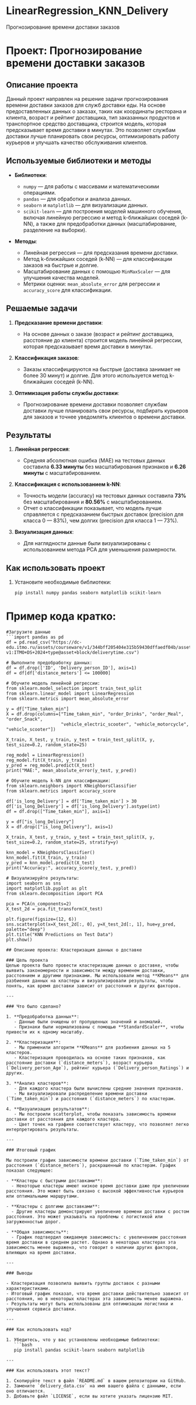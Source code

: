 # LinearRegression_KNN_Delivery
Прогнозирование времени доставки заказов

# Проект: Прогнозирование времени доставки заказов

## Описание проекта

Данный проект направлен на решение задачи прогнозирования времени доставки заказов для служб доставки еды. На основе предоставленных данных о заказах, таких как координаты ресторана и клиента, возраст и рейтинг доставщика, тип заказанных продуктов и транспортное средство доставщика, строится модель, которая предсказывает время доставки в минутах. Это позволяет службам доставки лучше планировать свои ресурсы, оптимизировать работу курьеров и улучшать качество обслуживания клиентов.

## Используемые библиотеки и методы

- **Библиотеки**:
  - `numpy` — для работы с массивами и математическими операциями.
  - `pandas` — для обработки и анализа данных.
  - `seaborn` и `matplotlib` — для визуализации данных.
  - `scikit-learn` — для построения моделей машинного обучения, включая линейную регрессию и метод k-ближайших соседей (k-NN), а также для предобработки данных (масштабирование, разделение на выборки).

- **Методы**:
  - Линейная регрессия — для предсказания времени доставки.
  - Метод k-ближайших соседей (k-NN) — для классификации заказов на быстрые и долгие.
  - Масштабирование данных с помощью `MinMaxScaler` — для улучшения качества моделей.
  - Метрики оценки: `mean_absolute_error` для регрессии и `accuracy_score` для классификации.

## Решаемые задачи

1. **Предсказание времени доставки**:
   - На основе данных о заказе (возраст и рейтинг доставщика, расстояние до клиента) строится модель линейной регрессии, которая предсказывает время доставки в минутах.

2. **Классификация заказов**:
   - Заказы классифицируются на быстрые (доставка занимает не более 30 минут) и долгие. Для этого используется метод k-ближайших соседей (k-NN).

3. **Оптимизация работы службы доставки**:
   - Прогнозирование времени доставки позволяет службам доставки лучше планировать свои ресурсы, подбирать курьеров для заказов и точнее уведомлять клиентов о времени доставки.

## Результаты

1. **Линейная регрессия**:
   - Средняя абсолютная ошибка (MAE) на тестовых данных составила **6.33 минуты** без масштабирования признаков и **6.26 минуты** с масштабированием.

2. **Классификация с использованием k-NN**:
   - Точность модели (accuracy) на тестовых данных составила **73%** без масштабирования и **80.56%** с масштабированием.
   - Отчет о классификации показывает, что модель лучше справляется с предсказанием быстрых доставок (precision для класса 0 — 83%), чем долгих (precision для класса 1 — 73%).

3. **Визуализация данных**:
   - Для наглядности данные были визуализированы с использованием метода PCA для уменьшения размерности.

## Как использовать проект

1. Установите необходимые библиотеки:
   ```bash
   pip install numpy pandas seaborn matplotlib scikit-learn

# Пример кода кратко:
```
#Загрузите данные
```import pandas as pd
df = pd.read_csv("https://dc-edu.itmo.ru/assets/courseware/v1/344bff205404e315b59430dffaedf04b/asset-v1:ITMO+DS+2024+type@asset+block/deliverytime.csv")

# Выполните предобработку данных:
df = df.drop(['ID', 'Delivery_person_ID'], axis=1)
df = df[df['distance_meters'] <= 100000]

# Обучите модель линейной регрессии:
from sklearn.model_selection import train_test_split
from sklearn.linear_model import LinearRegression
from sklearn.metrics import mean_absolute_error

y = df["Time_taken_min"]
X = df.drop(columns=["Time_taken_min", "order_Drinks", "order_Meal", "order_Snack",
                     "vehicle_electric_scooter", "vehicle_motorcycle", "vehicle_scooter"])

X_train, X_test, y_train, y_test = train_test_split(X, y, test_size=0.2, random_state=25)

reg_model = LinearRegression()
reg_model.fit(X_train, y_train)
y_pred = reg_model.predict(X_test)
print("MAE:", mean_absolute_error(y_test, y_pred))

# Обучите модель k-NN для классификации:
from sklearn.neighbors import KNeighborsClassifier
from sklearn.metrics import accuracy_score

df['is_long_Delivery'] = df['Time_taken_min'] > 30
df['is_long_Delivery'] = df['is_long_Delivery'].astype(int)
df = df.drop(["Time_taken_min"], axis=1)

y = df["is_long_Delivery"]
X = df.drop(["is_long_Delivery"], axis=1)

X_train, X_test, y_train, y_test = train_test_split(X, y, test_size=0.2, random_state=25, stratify=y)

knn_model = KNeighborsClassifier()
knn_model.fit(X_train, y_train)
y_pred = knn_model.predict(X_test)
print("Accuracy:", accuracy_score(y_test, y_pred))

# Визуализируйте результаты:
import seaborn as sns
import matplotlib.pyplot as plt
from sklearn.decomposition import PCA

pca = PCA(n_components=2)
X_test_2d = pca.fit_transform(X_test)

plt.figure(figsize=(12, 6))
sns.scatterplot(x=X_test_2d[:, 0], y=X_test_2d[:, 1], hue=y_pred, palette="deep")
plt.title("KNN Predictions on Test Data")
plt.show()

## Описание проекта: Кластеризация данных о доставке

### Цель проекта
Целью проекта было провести кластеризацию данных о доставке, чтобы выявить закономерности и зависимости между временем доставки, расстоянием и другими признаками. Мы использовали метод **KMeans** для разбиения данных на кластеры и визуализировали результаты, чтобы понять, как время доставки зависит от расстояния и других факторов.

---

### Что было сделано?

1. **Предобработка данных**:
   - Данные были очищены от пропущенных значений и аномалий.
   - Признаки были нормализованы с помощью **StandardScaler**, чтобы привести их к одному масштабу.

2. **Кластеризация**:
   - Мы применили алгоритм **KMeans** для разбиения данных на 5 кластеров.
   - Кластеризация проводилась на основе таких признаков, как расстояние доставки (`distance_meters`), возраст курьера (`Delivery_person_Age`), рейтинг курьера (`Delivery_person_Ratings`) и других.

3. **Анализ кластеров**:
   - Для каждого кластера были вычислены средние значения признаков.
   - Мы визуализировали распределение времени доставки (`Time_taken_min`) и расстояния (`distance_meters`) по кластерам.

4. **Визуализация результатов**:
   - Мы построили scatterplot, чтобы показать зависимость времени доставки от расстояния для каждого кластера.
   - Цвет точек на графике соответствует кластеру, что позволяет легко интерпретировать результаты.

---

### Итоговый график

Мы построили график зависимости времени доставки (`Time_taken_min`) от расстояния (`distance_meters`), раскрашенный по кластерам. График показал следующее:

- **Кластеры с быстрыми доставками**:
  - Некоторые кластеры имеют низкое время доставки даже при увеличении расстояния. Это может быть связано с высокой эффективностью курьеров или оптимальными маршрутами.
  
- **Кластеры с долгими доставками**:
  - Другие кластеры демонстрируют увеличение времени доставки с ростом расстояния. Это может указывать на проблемы с логистикой или загруженностью дорог.

- **Общая зависимость**:
  - График подтвердил ожидаемую зависимость: с увеличением расстояния время доставки в среднем растет. Однако в некоторых кластерах эта зависимость менее выражена, что говорит о наличии других факторов, влияющих на время доставки.

---

### Выводы

- Кластеризация позволила выявить группы доставок с разными характеристиками.
- Итоговый график показал, что время доставки действительно зависит от расстояния, но в некоторых кластерах эта зависимость менее выражена.
- Результаты могут быть использованы для оптимизации логистики и улучшения сервиса доставки.

---

### Как использовать код?

1. Убедитесь, что у вас установлены необходимые библиотеки:
   ```bash
   pip install pandas scikit-learn seaborn matplotlib

---

### Как использовать этот текст?

1. Скопируйте текст в файл `README.md` в вашем репозитории на GitHub.
2. Замените `delivery_data.csv` на имя вашего файла с данными, если оно отличается.
3. Добавьте файл `LICENSE`, если вы хотите указать лицензию MIT.
